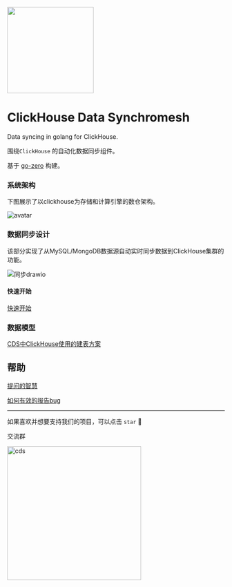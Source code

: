 <p align="left">
  <img width ="200px" src="https://gitee.com/kevwan/static/raw/master/doc/images/cds/logo.png">
</p>

# ClickHouse Data Synchromesh
Data syncing in golang for ClickHouse.

围绕`ClickHouse` 的自动化数据同步组件。

基于 [go-zero](https://github.com/tal-tech/go-zero) 构建。 

### 系统架构

下图展示了以clickhouse为存储和计算引擎的数仓架构。

![avatar](https://gitee.com/kevwan/static/raw/master/doc/images/cds/clickhouse_arch1.png)

### 数据同步设计

该部分实现了从MySQL/MongoDB数据源自动实时同步数据到ClickHouse集群的功能。

![同步drawio](https://gitee.com/kevwan/static/raw/master/doc/images/cds/同步drawio.png)

#### 快速开始

[快速开始](doc/quickstart.md)

### 数据模型
[CDS中ClickHouse使用的建表方案](doc/CDS中ClickHouse使用的建表方案.md)

## 帮助

[提问的智慧](https://github.com/ryanhanwu/How-To-Ask-Questions-The-Smart-Way/blob/main/README-zh_CN.md)

[如何有效的报告bug](https://www.chiark.greenend.org.uk/~sgtatham/bugs-cn.html)

---

如果喜欢并想要支持我们的项目，可以点击 `star` 🤝

交流群



<img src="https://gitee.com/zyz01/cds/raw/master/doc/weichat.JPG" alt="cds" width="310" />
